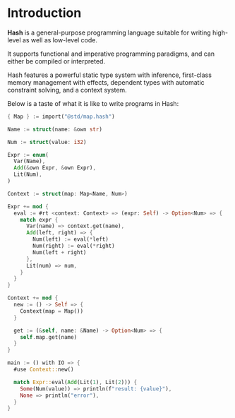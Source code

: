# Introduction

**Hash** is a general-purpose programming language suitable for writing high-level
as well as low-level code.

It supports functional and imperative programming paradigms, and can either be compiled or
interpreted.

Hash features a powerful static type system with inference, first-class memory management with effects,
dependent types with automatic constraint solving, and a context system.

Below is a taste of what it is like to write programs in Hash:

```rust
{ Map } := import("@std/map.hash")

Name := struct(name: &own str)

Num := struct(value: i32)

Expr := enum(
  Var(Name),
  Add(&own Expr, &own Expr),
  Lit(Num),
)

Context := struct(map: Map<Name, Num>)

Expr += mod {
  eval := #rt <context: Context> => (expr: Self) -> Option<Num> => {
    match expr {
      Var(name) => context.get(name),
      Add(left, right) => {
        Num(left) := eval(*left)
        Num(right) := eval(*right)
        Num(left + right)
      },
      Lit(num) => num,
    }
  }
}

Context += mod {
  new := () -> Self => {
    Context(map = Map())
  }

  get := (&self, name: &Name) -> Option<Num> => {
    self.map.get(name)
  }
}

main := () with IO => {
  #use Context::new()

  match Expr::eval(Add(Lit(1), Lit(2))) {
    Some(Num(value)) => println(f"result: {value}"),
    None => println("error"),
  }
}
```
